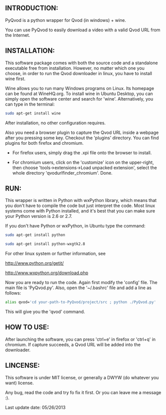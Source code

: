 INTRODUCTION:
-------------

PyQvod is a python wrapper for Qvod (in windows) + wine.

You can use PyQvod to easily download a video with a valid Qvod URL from the Internet.
 
INSTALLATION:
-------------

This software package comes with both the source code and a standalone executable free from installation. However, no matter which one you choose, in order to run the Qvod downloader in linux, you have to install wine first.

Wine allows you to run many Windows programs on Linux. Its homepage can be found at WineHQ.org. To install wine in Ubuntu Desktop, you can simply open the software center and search for 'wine'. Alternatively, you can type in the terminal:

```bash
sudo apt-get install wine
```

After installation, no other configuration requires.

Also you need a browser plugin to capture the Qvod URL inside a webpage after you pressing some key. Checkout the 'plugins' directory. You can find plugins for both firefox and chromium.

- For firefox users, simply drag the .xpi file onto the browser to install.

- For chromium users, click on the 'customize' icon on the upper-right, then choose 'tools->extensions->Load unpacked extension', select the whole directory 'qvodurlfinder_chromium'. Done.


RUN:
----

This wrapper is written in Python with wxPython library, which means that you don't have to compile the code but just interpret the code. Most linux systems come with Python installed, and it's best that you can make sure your Python version is 2.6 or 2.7. 

If you don't have Python or wxPython, in Ubuntu type the command:

```bash
sudo apt-get install python
```
```bash
sudo apt-get install python-wxgtk2.8
```

For other linux system or further information, see 

http://www.python.org/getit/

http://www.wxpython.org/download.php

Now you are ready to run the code. Again first modify the 'config' file. The main file is 'PyQvod.py'. Also, open the '~/.bashrc' file and add a line as follows:

```bash
alias qvod='cd your-path-to-PyQvod/project/src ; python ./PyQvod.py'
```

This will give you the 'qvod' command.

HOW TO USE:
----------

After launching the software, you can press 'ctrl+e' in firefox or 'ctrl+q' in chromium. If capture succeeds, a Qvod URL will be added into the downloader.

LINCENSE:
---------

This software is under MIT license,
or generally a DWYW (do whatever you want) license.

Any bug, read the code and try fo fix it first. Or you can leave me a message :).

Last update date: 05/26/2013
